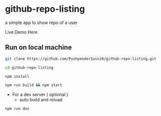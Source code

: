 # github-repo-listing

a simple app to show repo of a user

Live Demo Here

## Run on local machine

```bash
git clone https://github.com/PushpenderSaini0/github-repo-listing.git

cd github-repo-listing

npm install

npm run build && npm start
```

- For a dev server ( optional ) 
    -   auto build and reload
```bash
npm run dev
```